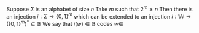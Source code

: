 Suppose $\Sigma$ is an alphabet of size $n$ 
Take $m$ such that $2^{m}\geq n$ 
Then there is an injection $i:\Sigma \to \{ 0,1 \}^{m}$ which can be extended to an injection $i:\mathbb{W}\to(\{ 0,1 \}^{m})^{*}\subseteq \mathbb{B}$
We say that $i(w)\in \mathbb{B}$ codes $w\in$ 